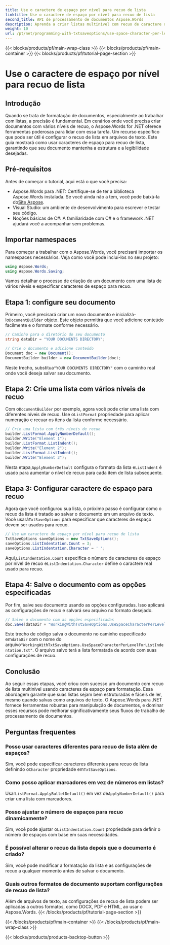 ```yaml
---
title: Use o caractere de espaço por nível para recuo de lista
linktitle: Use o caractere de espaço por nível para recuo de lista
second_title: API de processamento de documentos Aspose.Words
description: Aprenda a criar listas multinível com recuo de caractere de espaço no Aspose.Words para .NET. Guia passo a passo para formatação precisa de documentos.
weight: 10
url: /pt/net/programming-with-txtsaveoptions/use-space-character-per-level-for-list-indentation/
---
```


{{< blocks/products/pf/main-wrap-class >}}
{{< blocks/products/pf/main-container >}}
{{< blocks/products/pf/tutorial-page-section >}}

# Use o caractere de espaço por nível para recuo de lista

## Introdução

Quando se trata de formatação de documentos, especialmente ao trabalhar com listas, a precisão é fundamental. Em cenários onde você precisa criar documentos com vários níveis de recuo, o Aspose.Words for .NET oferece ferramentas poderosas para lidar com essa tarefa. Um recurso específico que pode ser útil é configurar o recuo de lista em arquivos de texto. Este guia mostrará como usar caracteres de espaço para recuo de lista, garantindo que seu documento mantenha a estrutura e a legibilidade desejadas.

## Pré-requisitos

Antes de começar o tutorial, aqui está o que você precisa:

-  Aspose.Words para .NET: Certifique-se de ter a biblioteca Aspose.Words instalada. Se você ainda não a tem, você pode baixá-la do[Site Aspose](https://releases.aspose.com/words/net/).
- Visual Studio: um ambiente de desenvolvimento para escrever e testar seu código.
- Noções básicas de C#: A familiaridade com C# e o framework .NET ajudará você a acompanhar sem problemas.

## Importar namespaces

Para começar a trabalhar com o Aspose.Words, você precisará importar os namespaces necessários. Veja como você pode incluí-los no seu projeto:

```csharp
using Aspose.Words;
using Aspose.Words.Saving;
```

Vamos detalhar o processo de criação de um documento com uma lista de vários níveis e especificar caracteres de espaço para recuo. 

## Etapa 1: configure seu documento

 Primeiro, você precisará criar um novo documento e inicializá-lo`DocumentBuilder` objeto. Este objeto permitirá que você adicione conteúdo facilmente e o formate conforme necessário.

```csharp
// Caminho para o diretório do seu documento
string dataDir = "YOUR DOCUMENTS DIRECTORY";

// Crie o documento e adicione conteúdo
Document doc = new Document();
DocumentBuilder builder = new DocumentBuilder(doc);
```

 Neste trecho, substitua`"YOUR DOCUMENTS DIRECTORY"` com o caminho real onde você deseja salvar seu documento.

## Etapa 2: Crie uma lista com vários níveis de recuo

 Com o`DocumentBuilder` por exemplo, agora você pode criar uma lista com diferentes níveis de recuo. Use o`ListFormat` propriedade para aplicar numeração e recuar os itens da lista conforme necessário.

```csharp
// Crie uma lista com três níveis de recuo
builder.ListFormat.ApplyNumberDefault();
builder.Write("Element 1");
builder.ListFormat.ListIndent();
builder.Write("Element 2");
builder.ListFormat.ListIndent();
builder.Write("Element 3");
```

 Nesta etapa,`ApplyNumberDefault` configura o formato da lista e`ListIndent` é usado para aumentar o nível de recuo para cada item de lista subsequente.

## Etapa 3: Configurar caractere de espaço para recuo

Agora que você configurou sua lista, o próximo passo é configurar como o recuo da lista é tratado ao salvar o documento em um arquivo de texto. Você usará`TxtSaveOptions` para especificar que caracteres de espaço devem ser usados para recuo.

```csharp
// Use um caractere de espaço por nível para recuo de lista
TxtSaveOptions saveOptions = new TxtSaveOptions();
saveOptions.ListIndentation.Count = 3;
saveOptions.ListIndentation.Character = ' ';
```

 Aqui,`ListIndentation.Count` especifica o número de caracteres de espaço por nível de recuo e`ListIndentation.Character` define o caractere real usado para recuo.

## Etapa 4: Salve o documento com as opções especificadas

Por fim, salve seu documento usando as opções configuradas. Isso aplicará as configurações de recuo e salvará seu arquivo no formato desejado.

```csharp
// Salve o documento com as opções especificadas
doc.Save(dataDir + "WorkingWithTxtSaveOptions.UseSpaceCharacterPerLevelForListIndentation.txt", saveOptions);
```

 Este trecho de código salva o documento no caminho especificado em`dataDir` com o nome do arquivo`"WorkingWithTxtSaveOptions.UseSpaceCharacterPerLevelForListIndentation.txt"`. O arquivo salvo terá a lista formatada de acordo com suas configurações de recuo.

## Conclusão

Ao seguir essas etapas, você criou com sucesso um documento com recuo de lista multinível usando caracteres de espaço para formatação. Essa abordagem garante que suas listas sejam bem estruturadas e fáceis de ler, mesmo quando salvas como arquivos de texto. O Aspose.Words para .NET fornece ferramentas robustas para manipulação de documentos, e dominar esses recursos pode melhorar significativamente seus fluxos de trabalho de processamento de documentos.

## Perguntas frequentes

### Posso usar caracteres diferentes para recuo de lista além de espaços?
 Sim, você pode especificar caracteres diferentes para recuo de lista definindo o`Character` propriedade em`TxtSaveOptions`.

### Como posso aplicar marcadores em vez de números em listas?
 Usar`ListFormat.ApplyBulletDefault()` em vez de`ApplyNumberDefault()` para criar uma lista com marcadores.

### Posso ajustar o número de espaços para recuo dinamicamente?
 Sim, você pode ajustar o`ListIndentation.Count` propriedade para definir o número de espaços com base em suas necessidades.

### É possível alterar o recuo da lista depois que o documento é criado?
Sim, você pode modificar a formatação da lista e as configurações de recuo a qualquer momento antes de salvar o documento.

### Quais outros formatos de documento suportam configurações de recuo de lista?
Além de arquivos de texto, as configurações de recuo de lista podem ser aplicadas a outros formatos, como DOCX, PDF e HTML, ao usar o Aspose.Words.
{{< /blocks/products/pf/tutorial-page-section >}}

{{< /blocks/products/pf/main-container >}}
{{< /blocks/products/pf/main-wrap-class >}}

{{< blocks/products/products-backtop-button >}}
